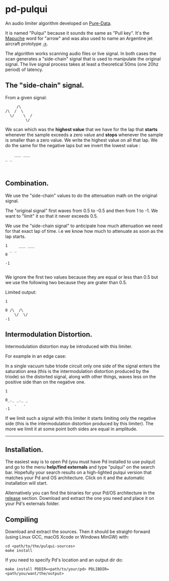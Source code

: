 # pd-pulqui #

An audio limiter algorithm developed on [Pure-Data](https://github.com/pure-data/pure-data).

It is named "Pulqui" because it sounds the same as "Pull key". It's the [Mapuche](https://en.wikipedia.org/wiki/Mapuche) word for "arrow" and was also used to name an Argentine jet aircraft prototype [->](https://en.wikipedia.org/wiki/FMA_I.Ae._27_Pulqui_I).


The algorithm works scanning audio files or live signal. In both cases the scan generates a "side-chain" signal that is used to manipulate the original signal. The live signal process takes at least a theoretical 50ms (one 20hz period) of latency.



## The "side-chain" signal. ##

From a given signal:

```
     /\
/\  /  \    
  \/    \  /
         \/
```

We scan which was the **highest value** that we have for the lap that **starts** whenever the sample exceeds a zero value and **stops** whenever the sample is smaller than a zero value. We write the highest value on all that lap. We do the same for the negative laps but we invert the lowest value :

```
    ___ ___
_ _      

               
```

## Combination. ##

We use the "side-chain" values to do the attenuation math on the original signal.

The "original signal" first waves from 0.5 to -0.5 and then from 1 to -1. We want to "limit" it so that it never exceeds 0.5. 

We use the "side-chain signal" to anticipate how much attenuation we need for that exact lap of time. i.e we know how much to attenuate as soon as the lap starts.

```
1     ___ ___
  _ _
0

-1
               
```
We ignore the first two values because they are equal or less than 0.5 but we use the following two because they are grater than 0.5.

Limited output:

```
1
     
0 /\  /\      
    \/  \/    
-1         

```

## Intermodulation Distortion. ##

Intermodulation distortion may be introduced with this limiter.

For example in an edge case:

In a single vacuum tube triode circuit only one side of the signal enters the saturation area (this is the intermodulation distortion produced by the triode) so the distorted signal, along with other things, waves less on the positive side than on the negative one. 
 
```
1
       
0_._ _._ _  
    .   .
-1  

```
If we limit such a signal with this limiter it starts limiting only the negative side (this is the intermodulation distortion produced by this limiter). The more we limit it at some point both sides are equal in amplitude.


----------------------------------

## Installation. ##



The easiest way is to open Pd (you must have Pd installed to use pulqui) and go to the menu **help/find externals** and type "pulqui" on the search bar. Hopefully your search results on a high-lighted pulqui version that matches your Pd and OS architecture. Click on it and the automatic installation will start.

Alternatively you can find the binaries for your Pd/OS architecture in the [release](https://github.com/Lucarda/pd-pulqui/releases) section. Download and extract the one you need and place it on your Pd's externals folder.


## Compiling ##

Download and extract the sources. Then it should be straight-forward (using Linux GCC, macOS Xcode or Windows MinGW) with:

```
cd <path/to/the/pulqui-sources>
make install
```

If you need to specify Pd's location and an output dir do:

```
make install PDDIR=<path/to/your/pd> PDLIBDIR=<path/you/want/the/output>
```


